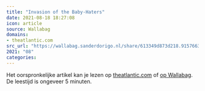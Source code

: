 ```yaml
---
title: "Invasion of the Baby-Haters"
date: 2021-08-18 18:27:08
icon: article
source: Wallabag
domains:
- theatlantic.com
src_url: "https://wallabag.sanderdorigo.nl/share/613349d873d218.91576635"
2021: "08"
categories:
---
```

Het oorspronkelijke artikel kan je lezen op [theatlantic.com](https://www.theatlantic.com/ideas/archive/2021/08/jd-vance-childless-left-culture-wars/619705/) of [op Wallabag](https://wallabag.sanderdorigo.nl/share/613349d873d218.91576635). De leestijd is ongeveer 5 minuten.